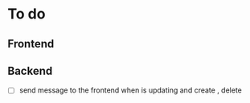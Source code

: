 # To do 

## Frontend

## Backend

- [ ] send message to the frontend when is updating and create , delete
